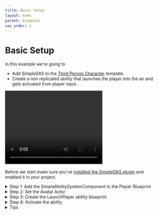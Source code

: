 ```yaml
---
title: Basic Setup
layout: home
parent: Examples
nav_order: 1
---
```


# Basic Setup

In this example we're going to
- Add SimpleGAS to the [Third Person Character](https://dev.epicgames.com/documentation/en-us/unreal-engine/third-person-template-in-unreal-engine?application_version=5.5) template. 
- Create a non replicated ability that launches the player into the air and gets activated from player input.

<video width="320" height="240" controls>
    <source src="LaunchPlayerResult.mp4" type="video/mp4">
    Your browser does not support the video tag.
</video>

Before we start make sure you've [installed the SimpleGAS plugin](../installation.html) and enabled it in your project.

<details markdown="1">
<summary>Step 1: Add the SimpleAbilitySystemComponent to the Player Blueprint</summary>

- Open your Player Character blueprint. By default this is called `BP_ThirdPersonCharacter`. 
        - I created a new blueprint subclass of it called `BP_Player` to keep the original blueprint intact. You don't have to do this and can just use `BP_ThirdPersonCharacter` if you want.
- In the Components tab, add a new component and search for `SimpleAbilitySystemComponent`. Add it to the character.
    <a href="basic_setup_1.png" target="_blank">
    ![a screenshot of the components tab with SimpleGameplayAbilitySystemComponent highlighted](basic_setup_1.png)
    </a>
        

</details>

<details markdown="1">
<summary>Step 2: Set the Avatar Actor</summary>

We set the `AvatarActor` in the `BeginPlay` event of the player blueprint.  

<a href="basic_setup_2.png" target="_blank">
![a screenshot of the SetAvatarActor blueprint function node](basic_setup_2.png)
</a>

- The `AvatarActor` is basically who's performing the ability - in this case, the third person character. While not strictly required, setting it is good practice since most abilities will need to know who's casting them.
- The reason why setting the `AvatarActor` isn't automatic is because you can attach an `AbilityComponent` it to any actor, not just characters.  
        - For example, you might put the component on your PlayerController instead of the character. This way, if your character dies and respawns, all your ability component state stays intact since it lives on the controller, not the destroyed character.

</details>

<details markdown="1">
<summary>Step 3: Create the LaunchPlayer ability blueprint</summary>

To create an ability, right click in the content browser and select `Blueprint Class > All Classes > SimpleGameplayAbility`. I called mine `GA_LaunchPlayer`.
<a href="basic_setup_5.png" target="_blank">
![a screenshot of the blueprint class creation dialogue with SimpleGameplayAbility highlighted](basic_setup_5.png)
</a>

Abilities can take inputs in the form of structs. For our launch ability we want to be able to control the direction and force of the launch.  

To do this, we need to create a new struct that will hold the input data.
- Right click in the content browser and create a a new struct by selecting Blueprint > Structure.  
    <a href="basic_setup_3.png" target="_blank">
    ![a screenshot of the menu for creating a new struct in the editor](basic_setup_3.png)
    </a>

- Name the struct `LaunchPlayerParams`.
- Open the struct and add two variables:  
    <a href="basic_setup_4.png" target="_blank">
    ![a screenshot of the LaunchPlayerParams struct](basic_setup_4.png)
    </a>

To implement what our ability does, we override the `ActivateAbility` function:  
<a href="basic_setup_6.png" target="_blank">
    ![a screenshot of the ActivateAbility function of GA_LaunchPlayer](basic_setup_6.png)
</a> 


</details>

<details markdown="1">
<summary>Step 4: Activate the ability</summary>

This part is pretty straightforward. We make a `LaunchPlayerParams` struct and pass it to the `ActivateAbility` function of the ability system component.

<a href="basic_setup_7.png" target="_blank">
![a screenshot of the ActivateAbility function of the AbilitySystemComponent](basic_setup_7.png)
</a>

</details>

<details markdown="1">
<summary>Tips</summary>

- Currently, we can activate the ability repeatedly if we keep pressing the F key. We can fix this by overriding `CanActivate` on `GA_LaunchPlayer` and returning false if the player is not on the ground.  
    <a href="basic_setup_8.png" target="_blank">
    ![a screenshot of the CanActivate function of GA_LaunchPlayer](basic_setup_8.png)
    </a>
- We can ensure that the ability has the data and references it needs by setting `RequiredContextType` and `AvatarActorFilter` on the `GA_LaunchPlayer` class. This means that the ability won't activate if it wasn't passed the right context struct or if the `AvatarActor` is not the right type.
    <a href="basic_setup_9.png" target="_blank">
    ![a screenshot of the RequiredContextType and AvatarActorFilter properties](basic_setup_9.png)
    </a>

</details>